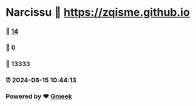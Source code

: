 # Narcissu :link: https://zqisme.github.io 
### :page_facing_up: [14](https://zqisme.github.io/tag.html) 
### :speech_balloon: 0 
### :hibiscus: 13333 
### :alarm_clock: 2024-06-15 10:44:13 
### Powered by :heart: [Gmeek](https://github.com/Meekdai/Gmeek)
